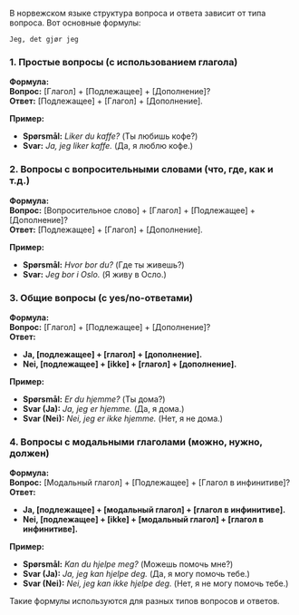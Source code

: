 В норвежском языке структура вопроса и ответа зависит от типа вопроса. Вот основные формулы:

`Jeg, det gjør jeg`
### 1. **Простые вопросы (с использованием глагола)**
**Формула:**  
**Вопрос:** [Глагол] + [Подлежащее] + [Дополнение]?  
**Ответ:** [Подлежащее] + [Глагол] + [Дополнение].  

**Пример:**  
- **Spørsmål:** *Liker du kaffe?* (Ты любишь кофе?)  
- **Svar:** *Ja, jeg liker kaffe.* (Да, я люблю кофе.)  

### 2. **Вопросы с вопросительными словами (что, где, как и т.д.)**  
**Формула:**  
**Вопрос:** [Вопросительное слово] + [Глагол] + [Подлежащее] + [Дополнение]?  
**Ответ:** [Подлежащее] + [Глагол] + [Дополнение].  

**Пример:**  
- **Spørsmål:** *Hvor bor du?* (Где ты живешь?)  
- **Svar:** *Jeg bor i Oslo.* (Я живу в Осло.)  

### 3. **Общие вопросы (с yes/no-ответами)**
**Формула:**  
**Вопрос:** [Глагол] + [Подлежащее] + [Дополнение]?  
**Ответ:**  
- **Ja, [подлежащее] + [глагол] + [дополнение].**  
- **Nei, [подлежащее] + [ikke] + [глагол] + [дополнение].**

**Пример:**  
- **Spørsmål:** *Er du hjemme?* (Ты дома?)  
- **Svar (Ja):** *Ja, jeg er hjemme.* (Да, я дома.)  
- **Svar (Nei):** *Nei, jeg er ikke hjemme.* (Нет, я не дома.)

### 4. **Вопросы с модальными глаголами (можно, нужно, должен)**
**Формула:**  
**Вопрос:** [Модальный глагол] + [Подлежащее] + [Глагол в инфинитиве]?  
**Ответ:**  
- **Ja, [подлежащее] + [модальный глагол] + [глагол в инфинитиве].**  
- **Nei, [подлежащее] + [ikke] + [модальный глагол] + [глагол в инфинитиве].**

**Пример:**  
- **Spørsmål:** *Kan du hjelpe meg?* (Можешь помочь мне?)  
- **Svar (Ja):** *Ja, jeg kan hjelpe deg.* (Да, я могу помочь тебе.)  
- **Svar (Nei):** *Nei, jeg kan ikke hjelpe deg.* (Нет, я не могу помочь тебе.)

Такие формулы используются для разных типов вопросов и ответов.